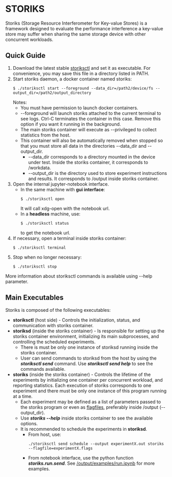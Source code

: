 # STORIKS

Storiks (Storage Resource Interferometer for Key-value Stores) is a framework designed to evaluate the performance interference a key-value store may suffer when sharing the same storage device with other concurrent workloads.

## Quick Guide

1. Download the latest stable [storiksctl](https://github.com/alange0001/storiks/raw/stable/storiksctl) and set it as executable.
	For convenience, you may save this file in a directory listed in PATH.
1. Start storiks daemon, a docker container named storiks:
	```
	$ ./storiksctl start --foreground --data_dir=/path2/device/fs --output_dir=/path2/output_directory
	```
	Notes:
	 * You must have permission to launch docker containers.
	 * --foreground will launch storiks attached to the current terminal to see logs. Ctrl-C terminates the container in this case. Remove this option if you want it running in the background.
	 * The main storiks container will execute as --privileged to collect statistics from the host.
	 * This container will also be automatically removed when stopped so that you must store all data in the directories --data_dir and --output_dir.
	   * --data_dir corresponds to a directory mounted in the device under test. Inside the storiks container, it corresponds to /workdata.
	   * --output_dir is the directory used to store experiment instructions and results. It corresponds to /output inside storiks container.
1. Open the internal jupyter-notebook interface.
	* In the same machine with **gui interface**:
		```
		$ ./storiksctl open
		```
		It will call xdg-open with the notebook url.
	* In a **headless** machine, use:
		```
		$ ./storiksctl status
		```
		to get the notebook url.
1. If necessary, open a terminal inside storiks container:
	```
	$ ./storiksctl terminal
	```
1. Stop when no longer necessary:
	```
	$ ./storiksctl stop
	```

More information about storiksctl commands is available using --help parameter.

## Main Executables

Storiks is composed of the following executables:

* **storiksctl** (host side) - Controls the initialization, status, and communication with storiks container.
* **storiksd** (inside the storiks container) - Is responsible for setting up the storiks container environment, initializing its main subprocesses, and controlling the scheduled experiments.
	* There is must be only one instance of storiksd running inside the storiks container.
	* User can send commands to storiksd from the host by using the ***storiksctl send*** command. Use ***storiksctl send help*** to see the commands available.
* **storiks** (inside the storiks container) - Controls the lifetime of the experiments by initializing one container per concurrent workload, and reporting statistics. Each execution of storiks corresponds to one experiment and there must be only one instance of this program running at a time.
	* Each experiment may be defined as a list of parameters passed to the storiks program or even as [flagfiles](https://gflags.github.io/gflags/), preferably inside /output (--output_dir).
	* Use ***storiks --help*** inside storiks container to see the available options.
	* It is recommended to schedule the experiments in **storiksd**.
		* From host, use:
			```
			./storiksctl send schedule --output experimentX.out storiks --flagfile=experimentX.flags
			```
		* From notebook interface, use the python function ***storiks.run.send***. See [/output/examples/run.ipynb](examples/examples/run.ipynb) for more examples.

